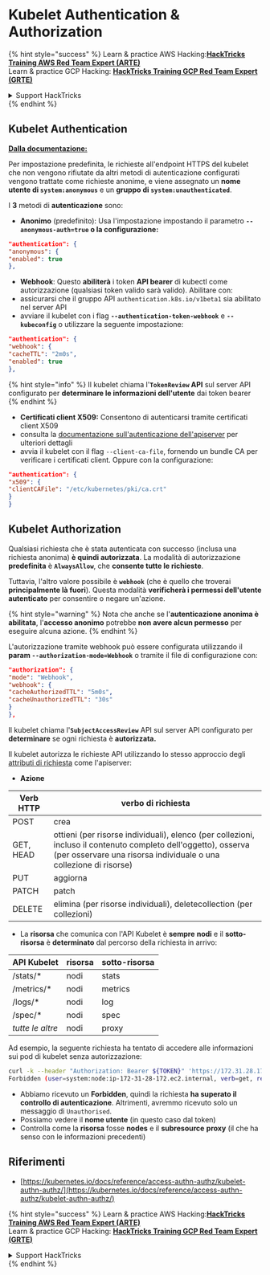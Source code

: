 # Kubelet Authentication & Authorization

{% hint style="success" %}
Learn & practice AWS Hacking:<img src="../../../.gitbook/assets/image (1) (1) (1).png" alt="" data-size="line">[**HackTricks Training AWS Red Team Expert (ARTE)**](https://training.hacktricks.xyz/courses/arte)<img src="../../../.gitbook/assets/image (1) (1) (1).png" alt="" data-size="line">\
Learn & practice GCP Hacking: <img src="../../../.gitbook/assets/image (2).png" alt="" data-size="line">[**HackTricks Training GCP Red Team Expert (GRTE)**<img src="../../../.gitbook/assets/image (2).png" alt="" data-size="line">](https://training.hacktricks.xyz/courses/grte)

<details>

<summary>Support HackTricks</summary>

* Check the [**subscription plans**](https://github.com/sponsors/carlospolop)!
* **Join the** 💬 [**Discord group**](https://discord.gg/hRep4RUj7f) or the [**telegram group**](https://t.me/peass) or **follow** us on **Twitter** 🐦 [**@hacktricks\_live**](https://twitter.com/hacktricks_live)**.**
* **Share hacking tricks by submitting PRs to the** [**HackTricks**](https://github.com/carlospolop/hacktricks) and [**HackTricks Cloud**](https://github.com/carlospolop/hacktricks-cloud) github repos.

</details>
{% endhint %}

## Kubelet Authentication <a href="#kubelet-authentication" id="kubelet-authentication"></a>

[**Dalla documentazione:**](https://kubernetes.io/docs/reference/access-authn-authz/kubelet-authn-authz/)

Per impostazione predefinita, le richieste all'endpoint HTTPS del kubelet che non vengono rifiutate da altri metodi di autenticazione configurati vengono trattate come richieste anonime, e viene assegnato un **nome utente di `system:anonymous`** e un **gruppo di `system:unauthenticated`**.

I **3** metodi di **autenticazione** sono:

* **Anonimo** (predefinito): Usa l'impostazione impostando il parametro **`--anonymous-auth=true` o la configurazione:**
```json
"authentication": {
"anonymous": {
"enabled": true
},
```
* **Webhook**: Questo **abiliterà** i token **API bearer** di kubectl come autorizzazione (qualsiasi token valido sarà valido). Abilitare con:
* assicurarsi che il gruppo API `authentication.k8s.io/v1beta1` sia abilitato nel server API
* avviare il kubelet con i flag **`--authentication-token-webhook`** e **`--kubeconfig`** o utilizzare la seguente impostazione:
```json
"authentication": {
"webhook": {
"cacheTTL": "2m0s",
"enabled": true
},
```
{% hint style="info" %}
Il kubelet chiama l'**`TokenReview` API** sul server API configurato per **determinare le informazioni dell'utente** dai token bearer
{% endhint %}

* **Certificati client X509:** Consentono di autenticarsi tramite certificati client X509
* consulta la [documentazione sull'autenticazione dell'apiserver](https://kubernetes.io/docs/reference/access-authn-authz/authentication/#x509-client-certs) per ulteriori dettagli
* avvia il kubelet con il flag `--client-ca-file`, fornendo un bundle CA per verificare i certificati client. Oppure con la configurazione:
```json
"authentication": {
"x509": {
"clientCAFile": "/etc/kubernetes/pki/ca.crt"
}
}
```
## Kubelet Authorization <a href="#kubelet-authentication" id="kubelet-authentication"></a>

Qualsiasi richiesta che è stata autenticata con successo (inclusa una richiesta anonima) **è quindi autorizzata**. La modalità di autorizzazione **predefinita** è **`AlwaysAllow`**, che **consente tutte le richieste**.

Tuttavia, l'altro valore possibile è **`webhook`** (che è quello che troverai **principalmente là fuori**). Questa modalità **verificherà i permessi dell'utente autenticato** per consentire o negare un'azione.

{% hint style="warning" %}
Nota che anche se l'**autenticazione anonima è abilitata**, l'**accesso anonimo** potrebbe **non avere alcun permesso** per eseguire alcuna azione.
{% endhint %}

L'autorizzazione tramite webhook può essere configurata utilizzando il **param `--authorization-mode=Webhook`** o tramite il file di configurazione con:
```json
"authorization": {
"mode": "Webhook",
"webhook": {
"cacheAuthorizedTTL": "5m0s",
"cacheUnauthorizedTTL": "30s"
}
},
```
Il kubelet chiama l'**`SubjectAccessReview`** API sul server API configurato per **determinare** se ogni richiesta è **autorizzata.**

Il kubelet autorizza le richieste API utilizzando lo stesso approccio degli [attributi di richiesta](https://kubernetes.io/docs/reference/access-authn-authz/authorization/#review-your-request-attributes) come l'apiserver:

* **Azione**

| Verb HTTP | verbo di richiesta                                                                                                                                                  |
| --------- | ------------------------------------------------------------------------------------------------------------------------------------------------------------- |
| POST      | crea                                                                                                                                                        |
| GET, HEAD | ottieni (per risorse individuali), elenco (per collezioni, incluso il contenuto completo dell'oggetto), osserva (per osservare una risorsa individuale o una collezione di risorse) |
| PUT       | aggiorna                                                                                                                                                        |
| PATCH     | patch                                                                                                                                                         |
| DELETE    | elimina (per risorse individuali), deletecollection (per collezioni)                                                                                         |

* La **risorsa** che comunica con l'API Kubelet è **sempre** **nodi** e il **sotto-risorsa** è **determinato** dal percorso della richiesta in arrivo:

| API Kubelet  | risorsa | sotto-risorsa |
| ------------ | -------- | ----------- |
| /stats/\*    | nodi    | stats       |
| /metrics/\*  | nodi    | metrics     |
| /logs/\*     | nodi    | log         |
| /spec/\*     | nodi    | spec        |
| _tutte le altre_ | nodi    | proxy       |

Ad esempio, la seguente richiesta ha tentato di accedere alle informazioni sui pod di kubelet senza autorizzazione:
```bash
curl -k --header "Authorization: Bearer ${TOKEN}" 'https://172.31.28.172:10250/pods'
Forbidden (user=system:node:ip-172-31-28-172.ec2.internal, verb=get, resource=nodes, subresource=proxy)
```
* Abbiamo ricevuto un **Forbidden**, quindi la richiesta **ha superato il controllo di autenticazione**. Altrimenti, avremmo ricevuto solo un messaggio di `Unauthorised`.
* Possiamo vedere il **nome utente** (in questo caso dal token)
* Controlla come la **risorsa** fosse **nodes** e il **subresource** **proxy** (il che ha senso con le informazioni precedenti)

## Riferimenti

* [https://kubernetes.io/docs/reference/access-authn-authz/kubelet-authn-authz/](https://kubernetes.io/docs/reference/access-authn-authz/kubelet-authn-authz/)

{% hint style="success" %}
Learn & practice AWS Hacking:<img src="../../../.gitbook/assets/image (1) (1) (1).png" alt="" data-size="line">[**HackTricks Training AWS Red Team Expert (ARTE)**](https://training.hacktricks.xyz/courses/arte)<img src="../../../.gitbook/assets/image (1) (1) (1).png" alt="" data-size="line">\
Learn & practice GCP Hacking: <img src="../../../.gitbook/assets/image (2).png" alt="" data-size="line">[**HackTricks Training GCP Red Team Expert (GRTE)**<img src="../../../.gitbook/assets/image (2).png" alt="" data-size="line">](https://training.hacktricks.xyz/courses/grte)

<details>

<summary>Support HackTricks</summary>

* Controlla i [**piani di abbonamento**](https://github.com/sponsors/carlospolop)!
* **Unisciti al** 💬 [**gruppo Discord**](https://discord.gg/hRep4RUj7f) o al [**gruppo telegram**](https://t.me/peass) o **seguici** su **Twitter** 🐦 [**@hacktricks\_live**](https://twitter.com/hacktricks_live)**.**
* **Condividi trucchi di hacking inviando PR ai** [**HackTricks**](https://github.com/carlospolop/hacktricks) e [**HackTricks Cloud**](https://github.com/carlospolop/hacktricks-cloud) repos di github.

</details>
{% endhint %}
